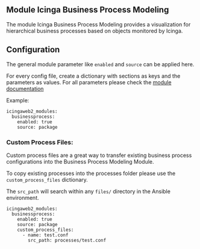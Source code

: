 ## Module Icinga Business Process Modeling

The module Icinga Business Process Modeling provides a visualization for hierarchical business processes based on objects monitored by Icinga.

## Configuration

The general module parameter like `enabled` and `source` can be applied here.

For every config file, create a dictionary with sections as keys and the parameters as values. For all parameters please check the [module documentation](https://icinga.com/docs/icinga-business-process-modeling/latest/doc/01-About/)



Example:
```
icingaweb2_modules:
  businessprocess:
    enabled: true
    source: package
```

### Custom Process Files:

Custom process files are a great way to transfer existing business process configurations into the Business Process Modeling Module.

To copy existing processes into the processes folder please use the `custom_process_files` dictionary.

The `src_path` will search within any `files/` directory in the Ansible environment.
```
icingaweb2_modules:
  businessprocess:
    enabled: true
    source: package
    custom_process_files:
      - name: test.conf
        src_path: processes/test.conf
```    